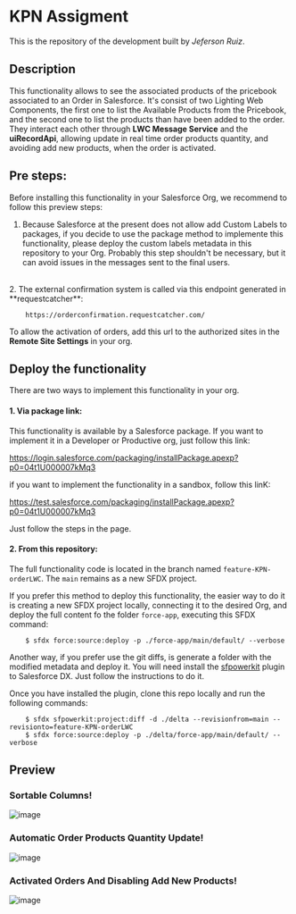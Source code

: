 # KPN Assigment

This is the repository of the development built by *Jeferson Ruiz*.

## Description

This functionality allows to see the associated products of the pricebook associated to an Order in Salesforce. It's consist of two Lighting Web Components, the first one to list the Available Products from the Pricebook, and the second one to list the products than have been added to the order. They interact each other through **LWC Message Service** and the **uiRecordApi**, allowing update in real time order products quantity, and avoiding add new products, when the order is activated.
## Pre steps:

Before installing this functionality in your Salesforce Org, we recommend to follow this preview steps:

1. Because Salesforce at the present does not allow add Custom Labels to packages, if you decide to use the package method to implemente this functionality, please deploy the custom labels metadata in this repository to your Org. Probably this step shouldn't be necessary, but it can avoid issues in the messages sent to the final users.
<br/>
2. The external confirmation system is called via this endpoint generated in **requestcatcher**:

        https://orderconfirmation.requestcatcher.com/

   To allow the activation of orders, add this url to the authorized sites in the **Remote Site Settings** in your org.

## Deploy the functionality

There are two ways to implement this functionality in your org.
#### 1. Via package link:

This functionality is available by a Salesforce package. If you want to implement it in a Developer or Productive org, just follow this link:

https://login.salesforce.com/packaging/installPackage.apexp?p0=04t1U000007kMq3

if you want to implement the functionality in a sandbox, follow this linK:

https://test.salesforce.com/packaging/installPackage.apexp?p0=04t1U000007kMq3

Just follow the steps in the page.

#### 2. From this repository:

The full functionality code is located in the branch named <code>feature-KPN-orderLWC</code>. The <code>main</code> remains as a new SFDX project.

If you prefer this method to deploy this functionality, the easier way to do it is creating a new SFDX project locally, connecting it to the desired Org, and deploy the full content fo the folder <code>force-app</code>, executing this SFDX command:

        $ sfdx force:source:deploy -p ./force-app/main/default/ --verbose

Another way, if you prefer use the git diffs, is generate a folder with the modified metadata and deploy it. You will need install the [sfpowerkit](https://github.com/Accenture/sfpowerkit) plugin to Salesforce DX. Just follow the instructions to do it.

Once you have installed the plugin, clone this repo locally and run the following commands:

        $ sfdx sfpowerkit:project:diff -d ./delta --revisionfrom=main --revisionto=feature-KPN-orderLWC
        $ sfdx force:source:deploy -p ./delta/force-app/main/default/ --verbose

## Preview

### Sortable Columns!
![image](https://i.imgur.com/bMD6c5Q.gif)
### Automatic Order Products Quantity Update!
![image](https://i.imgur.com/HcUrHfs.gif)
### Activated Orders And Disabling Add New Products!
![image](https://i.imgur.com/VFTroRz.gif)
